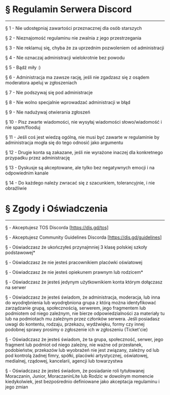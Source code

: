 # § Regulamin Serwera Discord

---

§ 1 - Nie udostępniaj zawartości przeznacznej dla osób starszych

§ 2 - Nieznajomość regulaminu nie zwalnia z jego przestrzegania

§ 3 - Nie reklamuj się, chyba że za uprzednim pozwoleniem od administracji

§ 4 - Nie oznaczaj administracji wielokrotnie bez powodu

§ 5 - Bądź miły :)

§ 6 - Administracja ma zawsze rację, jeśli nie zgadzasz się z osądem moderatora apeluj w zgłoszeniach

§ 7 - Nie podszywaj się pod administracje

§ 8 - Nie wolno specjalnie wprowadzać administracji w błąd

§ 9 - Nie nadużywaj otwierania zgłoszeń

§ 10 - Pisz zwarte wiadomości, nie wysyłaj wiadomości słowo/wiadomość i nie spam/flooduj

§ 11 - Jeśli coś jest wiedzą ogólną, nie musi być zawarte w regulaminie by administracja mogła się do tego odnosić jako argumentu

§ 12 - Drugie konta są zakazane, jeśli nie wyrażone inaczej dla konkretnego przypadku przez administrację

§ 13 - Dyskusje są akceptowane, ale tylko bez negatywnych emocji i na odpowiednim kanale

§ 14 - Do każdego należy zwracać się z szacunkiem, tolerancyjnie, i nie obraźliwie

# § Zgody i Oświadczenia

---

§ - Akceptujesz TOS Discorda [https://dis.gd/tos]

§ - Akceptujesz Community Guidelines Discorda [https://dis.gd/guidelines]

§ - Oświadczasz że ukończyłeś przynajmniej 3 klasę polskiej szkoły podstawowej*

§ - Oświadczasz że nie jesteś pracownikiem placówki oświatowej

§ - Oświadczasz że nie jesteś opiekunem prawnym lub rodzicem*

§ - Oświadczasz że jesteś jedynym użytkownikiem konta którym dołączasz na serwer

§ - Oświadczasz że jesteś świadom, że administracja, moderacja, lub inna do wyodrębnienia lub wyodrębniona grupa z którą można identyfikować zarządzanie grupą, społecznością, serwerem, jego fragmentem lub podmiotem od niego zależnym, nie bierze odpowiedzialności za materiały tu lub na podmiotach mu zależnym przez członków serwera. Jeśli posiadasz uwagi do kontentu, rodzaju, przekazu, wydźwięku, formy czy innej podobnej sprawy prosimy o zgłoszenie ich w zgłoszeniu (Ticket'cie)

§ - Oświadczasz że jesteś świadom, że ta grupa, społeczność, serwer, jego fragment lub podmiot od niego zależny, nie ważne od przesłanek, podobieństw, przekazów lub wyobrażeń nie jest związany, zależny od lub pod kontrolą żadnej fimry, spółki, placówki artystycznej, oświatowej, medialnej, rządowej, kancelarii, agencji lub towarzystwa

§ - Oświadczasz że jesteś świadom, że posiadanie roli tytułowanej Moraczanin, Junior, MoraczaninLite lub Rodzic w dowolnym momencie kiedykolwiek, jest bezpośrednio definiowane jako akceptacja regulaminu i jego zmian
